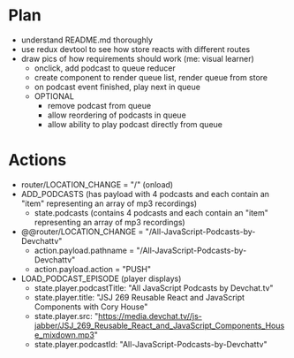 # Plan
* understand README.md thoroughly
* use redux devtool to see how store reacts with different routes
* draw pics of how requirements should work (me:  visual learner)
  * onclick, add podcast to queue reducer
  * create component to render queue list, render queue from store
  * on podcast event finished, play next in queue
  * OPTIONAL
    * remove podcast from queue
    * allow reordering of podcasts in queue
    * allow ability to play podcast directly from queue

# Actions
* router/LOCATION_CHANGE = "/" (onload)
* ADD_PODCASTS (has payload with 4 podcasts and each contain an "item" representing an array of mp3 recordings)
    * state.podcasts (contains 4 podcasts and each contain an "item" representing an array of mp3 recordings)
* @@router/LOCATION_CHANGE = "/All-JavaScript-Podcasts-by-Devchattv"
  * action.payload.pathname = "/All-JavaScript-Podcasts-by-Devchattv"
  * action.payload.action = "PUSH"
* LOAD_PODCAST_EPISODE (player displays)
  * state.player.podcastTitle: "All JavaScript Podcasts by Devchat.tv"
  * state.player.title: "JSJ 269 Reusable React and JavaScript Components with Cory House"
  * state.player.src: "https://media.devchat.tv//js-jabber/JSJ_269_Reusable_React_and_JavaScript_Components_House_mixdown.mp3"
  * state.player.podcastId: "All-JavaScript-Podcasts-by-Devchattv"
